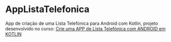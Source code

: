 # AppListaTelefonica  
  
App de criação de uma Lista Telefónica para Android com Kotlin, projeto desenvolvido no curso: [Crie uma APP de Lista Telefónica com ANDROID em KOTLIN](https://www.udemy.com/course/crie-uma-app-de-lista-telefonica-com-android-em-kotlin)
